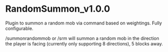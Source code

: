 # RandomSummon_v1.0.0
Plugin to summon a random mob via command based on weightings. Fully configurable.

/summonrandommob or /srm will summon a random mob in the direction the player is facing (currently only supporting 8 directions), 5 blocks away.
